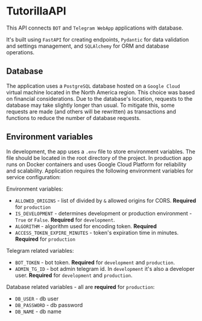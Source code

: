 # TutorillaAPI

This API connects `BOT` and `Telegram WebApp` applications with database.

It's built using `FastAPI` for creating endpoints, `Pydantic` for data validation and settings management, and `SQLAlchemy` for ORM  and database operations.

## Database

The application uses a `PostgreSQL` database hosted on a `Google Cloud` virtual machine located in the North America region.
This choice was based on financial considerations. Due to the database's location, requests to the database may take slightly longer than usual.
To mitigate this, some requests are made (and others will be rewritten) as transactions and functions to reduce the number of database requests.

## Environment variables

In development, the app uses a `.env` file to store environment variables. The file should be located in the root directory of the project.
In production app runs on Docker containers and uses Google Cloud Platform for reliability and scalability.
Application requires the following environment variables for service configuration:

Environment variables:
* `ALLOWED_ORIGINS` - list of divided by `&` allowed origins for CORS. **Required** for `production`
* `IS_DEVELOPMENT` - determines development or production environment - `True` or `False`. **Required** for `development`.
* `ALGORITHM` - algorithm used for encoding token. **Required**
* `ACCESS_TOKEN_EXPIRE_MINUTES` - token's expiration time in minutes. **Required** for `production`

Telegram related variables:

* `BOT_TOKEN` - bot token. **Required** for `development` and `production`.
* `ADMIN_TG_ID` - bot admin telegram id. In `development` it's also a developer user. **Required** for `development` and `production`.

Database related variables - all are **required** for `production`:
* `DB_USER` - db user
* `DB_PASSWORD` - db password
* `DB_NAME` - db name
